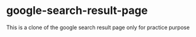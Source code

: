 # google-search-result-page
This is a clone of the google search result page only for practice purpose
